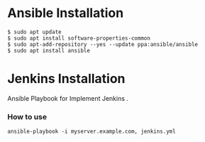 # Ansible Installation

```
$ sudo apt update
$ sudo apt install software-properties-common
$ sudo apt-add-repository --yes --update ppa:ansible/ansible
$ sudo apt install ansible

```

# Jenkins Installation

Ansible Playbook for Implement Jenkins .

### How to use

```
ansible-playbook -i myserver.example.com, jenkins.yml
```
